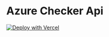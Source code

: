 # Azure Checker Api

[![Deploy with Vercel](https://vercel.com/button)](https://vercel.com/new/git/external?repository-url=https://github.com/Kingofworldxs/Azure)
